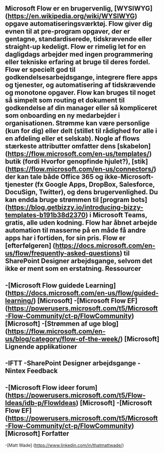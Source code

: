 Microsoft Flow er en brugervenlig, [WYSIWYG] (https://en.wikipedia.org/wiki/WYSIWYG) opgave automatiseringsværktøj. Flow giver dig evnen til at pre-program opgaver, der er gentagne, standardiserede, tidskrævende eller straight-up kedeligt. Flow er rimelig let for en dagligdags arbejder med ingen programmering eller tekniske erfaring at bruge til deres fordel.Flow er specielt god til godkendelsesarbejdsgange, integrere flere apps og tjenester, og automatisering af tidskrævende og monotone opgaver. Flow kan bruges til noget så simpelt som routing et dokument til godkendelse af din manager eller så kompliceret som onboarding en ny medarbejder i organisationen. Strømme kan være personlige (kun for dig) eller delt (stillet til rådighed for alle i en afdeling eller et selskab).Nogle af flows stærkeste attributter omfatter dens [skabelon] (https://flow.microsoft.com/en-us/templates/) butik (fordi Hvorfor genopfinde hjulet?), [stik] (https://flow.microsoft.com/en-us/connectors/) der kan tale både Office 365 og ikke-Microsoft-tjenester (fx Google Apps, DropBox, Salesforce, DocuSign, Twitter), og dens brugervenlighed. Du kan endda bruge strømmen til [program bots] (https://blog.getbizzy.io/introducing-bizzy-templates-b191b38d2370) i Microsoft Teams, gratis, alle uden kodning.Flow har åbnet arbejde automation til masserne på en måde få andre apps har i fortiden, for sin pris. Flow er [efterfølgeren] (https://docs.microsoft.com/en-us/flow/frequently-asked-questions) til SharePoint Designer arbejdsgange, selvom det ikke er ment som en erstatning.Ressourcer----------[Microsoft Flow guidede Learning] (https://docs.microsoft.com/en-us/flow/guided-learning/)    \[Microsoft\]-[Microsoft Flow EF] (https://powerusers.microsoft.com/t5/Microsoft-Flow-Community/ct-p/FlowCommunity)    \[Microsoft\]-[Strømmen af uge blog] (https://flow.microsoft.com/en-us/blog/category/flow-of-the-week/)    \[Microsoft\]Lignende applikationer---------------------IFTT-SharePoint Designer arbejdsgange-NintexFeedback---------------------[Microsoft Flow ideer forum] (https://powerusers.microsoft.com/t5/Flow-Ideas/idb-p/FlowIdeas)    \[Microsoft\]-[Microsoft Flow EF] (https://powerusers.microsoft.com/t5/Microsoft-Flow-Community/ct-p/FlowCommunity)    \[Microsoft\]Forfatter----------[Matt Wade] (https://www.linkedin.com/in/thatmattwade/)